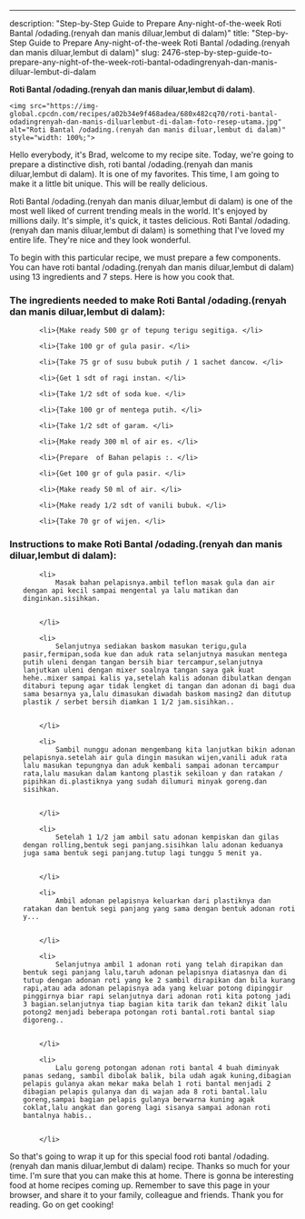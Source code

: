 ---
description: "Step-by-Step Guide to Prepare Any-night-of-the-week Roti Bantal /odading.(renyah dan manis diluar,lembut di dalam)"
title: "Step-by-Step Guide to Prepare Any-night-of-the-week Roti Bantal /odading.(renyah dan manis diluar,lembut di dalam)"
slug: 2476-step-by-step-guide-to-prepare-any-night-of-the-week-roti-bantal-odadingrenyah-dan-manis-diluar-lembut-di-dalam

<p>
	<strong>Roti Bantal /odading.(renyah dan manis diluar,lembut di dalam)</strong>. 
	
</p>
<p>
	
	<img src="https://img-global.cpcdn.com/recipes/a02b34e9f468adea/680x482cq70/roti-bantal-odadingrenyah-dan-manis-diluarlembut-di-dalam-foto-resep-utama.jpg" alt="Roti Bantal /odading.(renyah dan manis diluar,lembut di dalam)" style="width: 100%;">
	
	
</p>
<p>
	Hello everybody, it's Brad, welcome to my recipe site. Today, we're going to prepare a distinctive dish, roti bantal /odading.(renyah dan manis diluar,lembut di dalam). It is one of my favorites. This time, I am going to make it a little bit unique. This will be really delicious.
</p>
	
<p>
	Roti Bantal /odading.(renyah dan manis diluar,lembut di dalam) is one of the most well liked of current trending meals in the world. It's enjoyed by millions daily. It's simple, it's quick, it tastes delicious. Roti Bantal /odading.(renyah dan manis diluar,lembut di dalam) is something that I've loved my entire life. They're nice and they look wonderful.
</p>
<p>
	
</p>

<p>
To begin with this particular recipe, we must prepare a few components. You can have roti bantal /odading.(renyah dan manis diluar,lembut di dalam) using 13 ingredients and 7 steps. Here is how you cook that.
</p>

<h3>The ingredients needed to make Roti Bantal /odading.(renyah dan manis diluar,lembut di dalam):</h3>

<ol>
	
		<li>{Make ready 500 gr of tepung terigu segitiga. </li>
	
		<li>{Take 100 gr of gula pasir. </li>
	
		<li>{Take 75 gr of susu bubuk putih / 1 sachet dancow. </li>
	
		<li>{Get 1 sdt of ragi instan. </li>
	
		<li>{Take 1/2 sdt of soda kue. </li>
	
		<li>{Take 100 gr of mentega putih. </li>
	
		<li>{Take 1/2 sdt of garam. </li>
	
		<li>{Make ready 300 ml of air es. </li>
	
		<li>{Prepare  of Bahan pelapis :. </li>
	
		<li>{Get 100 gr of gula pasir. </li>
	
		<li>{Make ready 50 ml of air. </li>
	
		<li>{Make ready 1/2 sdt of vanili bubuk. </li>
	
		<li>{Take 70 gr of wijen. </li>
	
</ol>
<p>
	
</p>

<h3>Instructions to make Roti Bantal /odading.(renyah dan manis diluar,lembut di dalam):</h3>

<ol>
	
		<li>
			Masak bahan pelapisnya.ambil teflon masak gula dan air dengan api kecil sampai mengental ya lalu matikan dan dinginkan.sisihkan.
			
			
		</li>
	
		<li>
			Selanjutnya sediakan baskom masukan terigu,gula pasir,fermipan,soda kue dan aduk rata selanjutnya masukan mentega putih uleni dengan tangan bersih biar tercampur,selanjutnya lanjutkan uleni dengan mixer soalnya tangan saya gak kuat hehe..mixer sampai kalis ya,setelah kalis adonan dibulatkan dengan ditaburi tepung agar tidak lengket di tangan dan adonan di bagi dua sama besarnya ya,lalu dimasukan diwadah baskom masing2 dan ditutup plastik / serbet bersih diamkan 1 1/2 jam.sisihkan..
			
			
		</li>
	
		<li>
			Sambil nunggu adonan mengembang kita lanjutkan bikin adonan pelapisnya.setelah air gula dingin masukan wijen,vanili aduk rata lalu masukan tepungnya dan aduk kembali sampai adonan tercampur rata,lalu masukan dalam kantong plastik sekiloan y dan ratakan / pipihkan di.plastiknya yang sudah dilumuri minyak goreng.dan sisihkan.
			
			
		</li>
	
		<li>
			Setelah 1 1/2 jam ambil satu adonan kempiskan dan gilas dengan rolling,bentuk segi panjang.sisihkan lalu adonan keduanya juga sama bentuk segi panjang.tutup lagi tunggu 5 menit ya.
			
			
		</li>
	
		<li>
			Ambil adonan pelapisnya keluarkan dari plastiknya dan ratakan dan bentuk segi panjang yang sama dengan bentuk adonan roti y...
			
			
		</li>
	
		<li>
			Selanjutnya ambil 1 adonan roti yang telah dirapikan dan bentuk segi panjang lalu,taruh adonan pelapisnya diatasnya dan di tutup dengan adonan roti yang ke 2 sambil dirapikan dan bila kurang rapi,atau ada adonan pelapisnya ada yang keluar potong dipinggir pinggirnya biar rapi selanjutnya dari adonan roti kita potong jadi 3 bagian.selanjutnya tiap bagian kita tarik dan tekan2 dikit lalu potong2 menjadi beberapa potongan roti bantal.roti bantal siap digoreng..
			
			
		</li>
	
		<li>
			Lalu goreng potongan adonan roti bantal 4 buah diminyak panas sedang, sambil dibolak balik, bila udah agak kuning,dibagian pelapis gulanya akan mekar maka belah 1 roti bantal menjadi 2 dibagian pelapis gulanya dan di wajan ada 8 roti bantal.lalu goreng,sampai bagian pelapis gulanya berwarna kuning agak coklat,lalu angkat dan goreng lagi sisanya sampai adonan roti bantalnya habis..
			
			
		</li>
	
</ol>

<p>
	
</p>

<p>
	So that's going to wrap it up for this special food roti bantal /odading.(renyah dan manis diluar,lembut di dalam) recipe. Thanks so much for your time. I'm sure that you can make this at home. There is gonna be interesting food at home recipes coming up. Remember to save this page in your browser, and share it to your family, colleague and friends. Thank you for reading. Go on get cooking!
</p>
